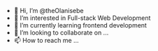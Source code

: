 - 👋 Hi, I’m @theOlanisebe
- 👀 I’m interested in Full-stack Web Development
- 🌱 I’m currently learning frontend development
- 💞️ I’m looking to collaborate on ...
- 📫 How to reach me ...

<!---
theOlanisebe/theOlanisebe is a ✨ special ✨ repository because its `README.md` (this file) appears on your GitHub profile.
You can click the Preview link to take a look at your changes.
--->
